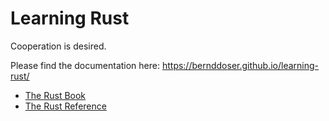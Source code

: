 # Learning Rust

Cooperation is desired.

Please find the documentation here: https://bernddoser.github.io/learning-rust/

- [The Rust Book](https://doc.rust-lang.org/book/)
- [The Rust Reference](https://doc.rust-lang.org/reference/)
